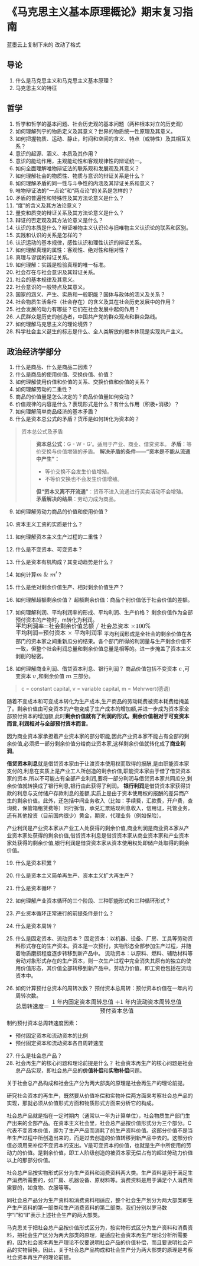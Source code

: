 # 《马克思主义基本原理概论》期末复习指南
蓝墨云上复制下来的 改动了格式
## 导论
1. 什么是马克思主义和马克思主义基本原理？
2. 马克思主义的特征

## 哲学
1. 哲学和哲学的基本问题、社会历史观的基本问题（两种根本对立的历史观）
2. 如何理解列宁的物质定义及其意义？世界的物质统一性原理及其意义。
3. 如何把握物质、运动、静止，时间和空间的含义、特点（或特性）及其相互关系？
4. 意识的起源、涵义、本质及其作用？ 
5. 意识的能动作用，主观能动性和客观规律性的辩证统一。
6. 如何全面理解唯物辩证法的联系观和发展观及其意义？
7. 如何理解社会的物质性、物质与意识的辩证关系是什么？
8. 如何理解矛盾的同一性与斗争性的内涵及其辩证关系和意义？
9. 唯物辩证法的“一点论”和“两点论”的关系是怎样的？
10. 矛盾的普遍性和特殊性及其方法论意义是什么？
11. “度”的含义及其方法论意义？
12. 量变和质变的辩证关系及其方法论意义是什么？
13. 辩证的否定观及其方法论意义是什么？
14. 认识的本质是什么？辩证唯物主义认识论与旧唯物主义认识论的联系和区别。
15. 实践和认识的关系是怎样的？
16. 认识运动的基本规律，感性认识和理性认识的辩证关系。
17. 如何理解真理的属性：客观性、绝对性和相对性？
18. 真理与谬误的辩证关系。
19. 如何理解：实践是检验真理的唯一标准。
20. 社会存在与社会意识及其辩证关系。
21. 社会的基本规律及其意义。
22. 社会意识的一般特点及其意义。
23. 国家的涵义、产生、实质和一般职能？国体与政体的涵义及关系？
24. 社会物质生活条件（社会存在）的含义及其在社会历史发展中的作用？
25. 社会发展的动力有哪些？它们在社会发展中起何作用？
26. 人民群众是历史的创造者，中国共产党的群众观点和群众路线。
27. 如何理解马克思主义的理论境界？
28. 科学社会主义诞生的标志是什么、全人类解放的根本体现是实现共产主义。

## 政治经济学部分
1. 什么是商品、什么是商品二因素？
2. 什么是商品的使用价值、交换价值、价值？
3. 如何理解使用价值和价值的关系、交换价值和价值的关系？
4. 如何理解劳动的二重性？
5. 商品的价值量是怎么决定的？商品价值量如何变动？
6. 价值规律的内容是什么？表现形式是什么？有什么作用（积极+消极）？
7. 如何理解简单商品经济的基本矛盾？
8. 什么是资本总公式的矛盾？货币是如何转化为资本的？

> 资本总公式及矛盾
>> **资本总公式**：G - W - G'。适用于产业、商业、借贷资本。
>> **矛盾**：等价交换与价值增殖的矛盾。
>> **解决矛盾的条件——“资本是不能从流通中产生”：** 
>> + 等价交换不会发生价值增殖。 
>> + 不等价交换也不会发生价值增殖。
>> 
>> **但“资本又离不开流通”**：货币不进入流通进行买卖活动不会增殖。
>> **矛盾解决的结果**：劳动力成为商品。

9. 如何理解劳动力商品的价值和使用价值？
10. 资本主义工资的实质是什么？
11. 如何理解资本主义生产过程的二重性？
12. 什么是不变资本、可变资本？
13. 什么是资本有机构成？其变动趋势是什么？
14. 如何计算<svg xmlns="http://www.w3.org/2000/svg" width="7.417ex" height="1.88ex" viewBox="0 -809 3278.5 831" xmlns:xlink="http://www.w3.org/1999/xlink" aria-hidden="true" style=""><defs><path id="MJX-44-TEX-I-1D45A" d="M21 287Q22 293 24 303T36 341T56 388T88 425T132 442T175 435T205 417T221 395T229 376L231 369Q231 367 232 367L243 378Q303 442 384 442Q401 442 415 440T441 433T460 423T475 411T485 398T493 385T497 373T500 364T502 357L510 367Q573 442 659 442Q713 442 746 415T780 336Q780 285 742 178T704 50Q705 36 709 31T724 26Q752 26 776 56T815 138Q818 149 821 151T837 153Q857 153 857 145Q857 144 853 130Q845 101 831 73T785 17T716 -10Q669 -10 648 17T627 73Q627 92 663 193T700 345Q700 404 656 404H651Q565 404 506 303L499 291L466 157Q433 26 428 16Q415 -11 385 -11Q372 -11 364 -4T353 8T350 18Q350 29 384 161L420 307Q423 322 423 345Q423 404 379 404H374Q288 404 229 303L222 291L189 157Q156 26 151 16Q138 -11 108 -11Q95 -11 87 -5T76 7T74 17Q74 30 112 181Q151 335 151 342Q154 357 154 369Q154 405 129 405Q107 405 92 377T69 316T57 280Q55 278 41 278H27Q21 284 21 287Z"></path><path id="MJX-44-TEX-N-A0" d=""></path><path id="MJX-44-TEX-N-26" d="M156 540Q156 620 201 668T302 716Q354 716 377 671T401 578Q401 505 287 386L274 373Q309 285 416 148L429 132L437 142Q474 191 543 309L562 341V349Q562 368 541 376T498 385H493V431H502L626 428Q709 428 721 431H727V385H712Q688 384 669 379T639 369T618 354T603 337T591 316T578 295Q537 223 506 176T464 117T454 104Q454 102 471 85T497 62Q543 24 585 24Q618 24 648 48T682 113V121H722V112Q721 94 714 75T692 32T646 -7T574 -22Q491 -19 414 42L402 51L391 42Q312 -22 224 -22Q144 -22 93 25T42 135Q42 153 46 169T55 197T74 225T96 249T125 278T156 308L195 347L190 360Q185 372 182 382T174 411T165 448T159 491T156 540ZM361 576Q361 613 348 646T305 679Q272 679 252 649T232 572Q232 497 255 426L259 411L267 420Q361 519 361 576ZM140 164Q140 103 167 64T240 24Q271 24 304 36T356 61T374 77Q295 156 235 262L220 292L210 310L193 293Q177 277 169 268T151 229T140 164Z"></path><path id="MJX-44-TEX-N-2032" d="M79 43Q73 43 52 49T30 61Q30 68 85 293T146 528Q161 560 198 560Q218 560 240 545T262 501Q262 496 260 486Q259 479 173 263T84 45T79 43Z"></path></defs><g stroke="currentColor" fill="currentColor" stroke-width="0" transform="matrix(1 0 0 -1 0 0)"><g data-mml-node="math"><g data-mml-node="mi"><use xlink:href="#MJX-44-TEX-I-1D45A"></use></g><g data-mml-node="mtext" transform="translate(878, 0)"><use xlink:href="#MJX-44-TEX-N-A0"></use></g><g data-mml-node="mi" transform="translate(1128, 0)"><use xlink:href="#MJX-44-TEX-N-26"></use></g><g data-mml-node="mtext" transform="translate(1906, 0)"><use xlink:href="#MJX-44-TEX-N-A0"></use></g><g data-mml-node="msup" transform="translate(2156, 0)"><g data-mml-node="mi"><use xlink:href="#MJX-44-TEX-I-1D45A"></use></g><g data-mml-node="mo" transform="translate(878, 413) scale(0.707)"><use xlink:href="#MJX-44-TEX-N-2032"></use></g></g></g></g></svg>？
15. 什么是绝对剩余价值生产、相对剩余价值生产？
16. 如何理解超额剩余价值？
超额剩余价值：商品个别价值低于社会价值的差额。
17. 如何理解利润、平均利润率的形成、平均利润、生产价格？
剩余价值作为全部预付资本的产物时，m转化为利润。
<svg xmlns="http://www.w3.org/2000/svg" width="47.815ex" height="2.262ex" viewBox="0 -750 21134.3 1000" xmlns:xlink="http://www.w3.org/1999/xlink" aria-hidden="true" style=""><defs><path id="MJX-20-TEX-N-3D" d="M56 347Q56 360 70 367H707Q722 359 722 347Q722 336 708 328L390 327H72Q56 332 56 347ZM56 153Q56 168 72 173H708Q722 163 722 153Q722 140 707 133H70Q56 140 56 153Z"></path><path id="MJX-20-TEX-N-2F" d="M423 750Q432 750 438 744T444 730Q444 725 271 248T92 -240Q85 -250 75 -250Q68 -250 62 -245T56 -231Q56 -221 230 257T407 740Q411 750 423 750Z"></path><path id="MJX-20-TEX-N-D7" d="M630 29Q630 9 609 9Q604 9 587 25T493 118L389 222L284 117Q178 13 175 11Q171 9 168 9Q160 9 154 15T147 29Q147 36 161 51T255 146L359 250L255 354Q174 435 161 449T147 471Q147 480 153 485T168 490Q173 490 175 489Q178 487 284 383L389 278L493 382Q570 459 587 475T609 491Q630 491 630 471Q630 464 620 453T522 355L418 250L522 145Q606 61 618 48T630 29Z"></path><path id="MJX-20-TEX-N-31" d="M213 578L200 573Q186 568 160 563T102 556H83V602H102Q149 604 189 617T245 641T273 663Q275 666 285 666Q294 666 302 660V361L303 61Q310 54 315 52T339 48T401 46H427V0H416Q395 3 257 3Q121 3 100 0H88V46H114Q136 46 152 46T177 47T193 50T201 52T207 57T213 61V578Z"></path><path id="MJX-20-TEX-N-30" d="M96 585Q152 666 249 666Q297 666 345 640T423 548Q460 465 460 320Q460 165 417 83Q397 41 362 16T301 -15T250 -22Q224 -22 198 -16T137 16T82 83Q39 165 39 320Q39 494 96 585ZM321 597Q291 629 250 629Q208 629 178 597Q153 571 145 525T137 333Q137 175 145 125T181 46Q209 16 250 16Q290 16 318 46Q347 76 354 130T362 333Q362 478 354 524T321 597Z"></path><path id="MJX-20-TEX-N-25" d="M465 605Q428 605 394 614T340 632T319 641Q332 608 332 548Q332 458 293 403T202 347Q145 347 101 402T56 548Q56 637 101 693T202 750Q241 750 272 719Q359 642 464 642Q580 642 650 732Q662 748 668 749Q670 750 673 750Q682 750 688 743T693 726Q178 -47 170 -52Q166 -56 160 -56Q147 -56 142 -45Q137 -36 142 -27Q143 -24 363 304Q469 462 525 546T581 630Q528 605 465 605ZM207 385Q235 385 263 427T292 548Q292 617 267 664T200 712Q193 712 186 709T167 698T147 668T134 615Q132 595 132 548V527Q132 436 165 403Q183 385 203 385H207ZM500 146Q500 234 544 290T647 347Q699 347 737 292T776 146T737 0T646 -56Q590 -56 545 0T500 146ZM651 -18Q679 -18 707 24T736 146Q736 215 711 262T644 309Q637 309 630 306T611 295T591 265T578 212Q577 200 577 146V124Q577 -18 647 -18H651Z"></path></defs><g stroke="currentColor" fill="currentColor" stroke-width="0" transform="matrix(1 0 0 -1 0 0)"><g data-mml-node="math"><g data-mml-node="mo"><text data-variant="normal" transform="matrix(1 0 0 -1 0 0)" font-size="884px" font-family="serif">平</text><text data-variant="normal" transform="translate(884, 0) matrix(1 0 0 -1 0 0)" font-size="884px" font-family="serif">均</text><text data-variant="normal" transform="translate(1768, 0) matrix(1 0 0 -1 0 0)" font-size="884px" font-family="serif">利</text><text data-variant="normal" transform="translate(2652, 0) matrix(1 0 0 -1 0 0)" font-size="884px" font-family="serif">润</text><text data-variant="normal" transform="translate(3536, 0) matrix(1 0 0 -1 0 0)" font-size="884px" font-family="serif">率</text><use xlink:href="#MJX-20-TEX-N-3D" transform="translate(4420, 0)"></use><text data-variant="normal" transform="translate(5198, 0) matrix(1 0 0 -1 0 0)" font-size="884px" font-family="serif">社</text><text data-variant="normal" transform="translate(6082, 0) matrix(1 0 0 -1 0 0)" font-size="884px" font-family="serif">会</text><text data-variant="normal" transform="translate(6966, 0) matrix(1 0 0 -1 0 0)" font-size="884px" font-family="serif">剩</text><text data-variant="normal" transform="translate(7850, 0) matrix(1 0 0 -1 0 0)" font-size="884px" font-family="serif">余</text><text data-variant="normal" transform="translate(8734, 0) matrix(1 0 0 -1 0 0)" font-size="884px" font-family="serif">价</text><text data-variant="normal" transform="translate(9618, 0) matrix(1 0 0 -1 0 0)" font-size="884px" font-family="serif">值</text><text data-variant="normal" transform="translate(10502, 0) matrix(1 0 0 -1 0 0)" font-size="884px" font-family="serif">总</text><text data-variant="normal" transform="translate(11386, 0) matrix(1 0 0 -1 0 0)" font-size="884px" font-family="serif">额</text></g><g data-mml-node="TeXAtom" data-mjx-texclass="ORD" transform="translate(12547.8, 0)"><g data-mml-node="mo"><use xlink:href="#MJX-20-TEX-N-2F"></use></g></g><g data-mml-node="mo" transform="translate(13325.6, 0)"><text data-variant="normal" transform="matrix(1 0 0 -1 0 0)" font-size="884px" font-family="serif">社</text><text data-variant="normal" transform="translate(884, 0) matrix(1 0 0 -1 0 0)" font-size="884px" font-family="serif">会</text><text data-variant="normal" transform="translate(1768, 0) matrix(1 0 0 -1 0 0)" font-size="884px" font-family="serif">总</text><text data-variant="normal" transform="translate(2652, 0) matrix(1 0 0 -1 0 0)" font-size="884px" font-family="serif">资</text><text data-variant="normal" transform="translate(3536, 0) matrix(1 0 0 -1 0 0)" font-size="884px" font-family="serif">本</text></g><g data-mml-node="mo" transform="translate(18023.3, 0)"><use xlink:href="#MJX-20-TEX-N-D7"></use></g><g data-mml-node="mn" transform="translate(18801.3, 0)"><use xlink:href="#MJX-20-TEX-N-31"></use><use xlink:href="#MJX-20-TEX-N-30" transform="translate(500, 0)"></use><use xlink:href="#MJX-20-TEX-N-30" transform="translate(1000, 0)"></use></g><g data-mml-node="mi" transform="translate(20301.3, 0)"><use xlink:href="#MJX-20-TEX-N-25"></use></g></g></g></svg>
<svg xmlns="http://www.w3.org/2000/svg" width="30.777ex" height="2.149ex" viewBox="0 -750 13603.6 950" xmlns:xlink="http://www.w3.org/1999/xlink" aria-hidden="true" style=""><defs><path id="MJX-24-TEX-N-3D" d="M56 347Q56 360 70 367H707Q722 359 722 347Q722 336 708 328L390 327H72Q56 332 56 347ZM56 153Q56 168 72 173H708Q722 163 722 153Q722 140 707 133H70Q56 140 56 153Z"></path><path id="MJX-24-TEX-N-D7" d="M630 29Q630 9 609 9Q604 9 587 25T493 118L389 222L284 117Q178 13 175 11Q171 9 168 9Q160 9 154 15T147 29Q147 36 161 51T255 146L359 250L255 354Q174 435 161 449T147 471Q147 480 153 485T168 490Q173 490 175 489Q178 487 284 383L389 278L493 382Q570 459 587 475T609 491Q630 491 630 471Q630 464 620 453T522 355L418 250L522 145Q606 61 618 48T630 29Z"></path></defs><g stroke="currentColor" fill="currentColor" stroke-width="0" transform="matrix(1 0 0 -1 0 0)"><g data-mml-node="math"><g data-mml-node="mo"><text data-variant="normal" transform="matrix(1 0 0 -1 0 0)" font-size="884px" font-family="serif">平</text><text data-variant="normal" transform="translate(884, 0) matrix(1 0 0 -1 0 0)" font-size="884px" font-family="serif">均</text><text data-variant="normal" transform="translate(1768, 0) matrix(1 0 0 -1 0 0)" font-size="884px" font-family="serif">利</text><text data-variant="normal" transform="translate(2652, 0) matrix(1 0 0 -1 0 0)" font-size="884px" font-family="serif">润</text><use xlink:href="#MJX-24-TEX-N-3D" transform="translate(3536, 0)"></use><text data-variant="normal" transform="translate(4314, 0) matrix(1 0 0 -1 0 0)" font-size="884px" font-family="serif">预</text><text data-variant="normal" transform="translate(5198, 0) matrix(1 0 0 -1 0 0)" font-size="884px" font-family="serif">付</text><text data-variant="normal" transform="translate(6082, 0) matrix(1 0 0 -1 0 0)" font-size="884px" font-family="serif">资</text><text data-variant="normal" transform="translate(6966, 0) matrix(1 0 0 -1 0 0)" font-size="884px" font-family="serif">本</text></g><g data-mml-node="mo" transform="translate(8127.8, 0)"><use xlink:href="#MJX-24-TEX-N-D7"></use></g><g data-mml-node="mo" transform="translate(9183.6, 0)"><text data-variant="normal" transform="matrix(1 0 0 -1 0 0)" font-size="884px" font-family="serif">平</text><text data-variant="normal" transform="translate(884, 0) matrix(1 0 0 -1 0 0)" font-size="884px" font-family="serif">均</text><text data-variant="normal" transform="translate(1768, 0) matrix(1 0 0 -1 0 0)" font-size="884px" font-family="serif">利</text><text data-variant="normal" transform="translate(2652, 0) matrix(1 0 0 -1 0 0)" font-size="884px" font-family="serif">润</text><text data-variant="normal" transform="translate(3536, 0) matrix(1 0 0 -1 0 0)" font-size="884px" font-family="serif">率</text></g></g></g></svg>
平均利润形成是全社会的剩余价值在各部门的资本家之间重新瓜分的结果。各个部门所得的利润量与生产剩余价值不一致，但整个社会利润总量和剩余价值总量是相等的。进一步掩盖了资本主义剥削的秘密。

18. 如何理解商业利润、借贷资本利息、银行利润？
商品价值包括不变资本 <svg xmlns="http://www.w3.org/2000/svg" width="0.98ex" height="1.025ex" viewBox="0 -442 433 453" xmlns:xlink="http://www.w3.org/1999/xlink" aria-hidden="true" style=""><defs><path id="MJX-12-TEX-I-1D450" d="M34 159Q34 268 120 355T306 442Q362 442 394 418T427 355Q427 326 408 306T360 285Q341 285 330 295T319 325T330 359T352 380T366 386H367Q367 388 361 392T340 400T306 404Q276 404 249 390Q228 381 206 359Q162 315 142 235T121 119Q121 73 147 50Q169 26 205 26H209Q321 26 394 111Q403 121 406 121Q410 121 419 112T429 98T420 83T391 55T346 25T282 0T202 -11Q127 -11 81 37T34 159Z"></path></defs><g stroke="currentColor" fill="currentColor" stroke-width="0" transform="matrix(1 0 0 -1 0 0)"><g data-mml-node="math"><g data-mml-node="mi"><use xlink:href="#MJX-12-TEX-I-1D450"></use></g></g></g></svg> ,可变资本 <svg xmlns="http://www.w3.org/2000/svg" width="1.097ex" height="1.027ex" viewBox="0 -443 485 454" xmlns:xlink="http://www.w3.org/1999/xlink" aria-hidden="true" style=""><defs><path id="MJX-16-TEX-I-1D463" d="M173 380Q173 405 154 405Q130 405 104 376T61 287Q60 286 59 284T58 281T56 279T53 278T49 278T41 278H27Q21 284 21 287Q21 294 29 316T53 368T97 419T160 441Q202 441 225 417T249 361Q249 344 246 335Q246 329 231 291T200 202T182 113Q182 86 187 69Q200 26 250 26Q287 26 319 60T369 139T398 222T409 277Q409 300 401 317T383 343T365 361T357 383Q357 405 376 424T417 443Q436 443 451 425T467 367Q467 340 455 284T418 159T347 40T241 -11Q177 -11 139 22Q102 54 102 117Q102 148 110 181T151 298Q173 362 173 380Z"></path></defs><g stroke="currentColor" fill="currentColor" stroke-width="0" transform="matrix(1 0 0 -1 0 0)"><g data-mml-node="math"><g data-mml-node="mi"><use xlink:href="#MJX-16-TEX-I-1D463"></use></g></g></g></svg> ,和剩余价值 <svg xmlns="http://www.w3.org/2000/svg" width="1.986ex" height="1.025ex" viewBox="0 -442 878 453" xmlns:xlink="http://www.w3.org/1999/xlink" aria-hidden="true" style=""><defs><path id="MJX-18-TEX-I-1D45A" d="M21 287Q22 293 24 303T36 341T56 388T88 425T132 442T175 435T205 417T221 395T229 376L231 369Q231 367 232 367L243 378Q303 442 384 442Q401 442 415 440T441 433T460 423T475 411T485 398T493 385T497 373T500 364T502 357L510 367Q573 442 659 442Q713 442 746 415T780 336Q780 285 742 178T704 50Q705 36 709 31T724 26Q752 26 776 56T815 138Q818 149 821 151T837 153Q857 153 857 145Q857 144 853 130Q845 101 831 73T785 17T716 -10Q669 -10 648 17T627 73Q627 92 663 193T700 345Q700 404 656 404H651Q565 404 506 303L499 291L466 157Q433 26 428 16Q415 -11 385 -11Q372 -11 364 -4T353 8T350 18Q350 29 384 161L420 307Q423 322 423 345Q423 404 379 404H374Q288 404 229 303L222 291L189 157Q156 26 151 16Q138 -11 108 -11Q95 -11 87 -5T76 7T74 17Q74 30 112 181Q151 335 151 342Q154 357 154 369Q154 405 129 405Q107 405 92 377T69 316T57 280Q55 278 41 278H27Q21 284 21 287Z"></path></defs><g stroke="currentColor" fill="currentColor" stroke-width="0" transform="matrix(1 0 0 -1 0 0)"><g data-mml-node="math"><g data-mml-node="mi"><use xlink:href="#MJX-18-TEX-I-1D45A"></use></g></g></g></svg> 三部分。
> c = constant capital, v = variable capital, m = Mehrwert(德语)

随着不变成本和可变成本转化为生产成本,生产商品的劳动耗费被资本耗费给掩盖了。剩余价值由可变资本的产物变成了生产成本的增加额,并进一步成为资本家全部预付资本的增加额,此时**剩余价值就有了利润的形式。剩余价值相对于可变资本而言,利润相对与全部预付资本而言**。

因为商业资本家承担着产业资本家的部分职能,因此产业资本家不能占有全部的剩余价值,必须把一部分剩余价值分给商业资本家,这样剩余价值就转化成了**商业利润**。

**借贷资本利息**就是借贷资本家由于让渡资本使用权而取得的报酬,是由职能资本家支付的,利息在实质上是产业工人所创造的剩余价值,职能资本家由于借了借贷资本家的资本,所以不可能占有全部产业利润,要将一部分利润与借贷资本家共同瓜分,剩余价值就转换成了银行利息,银行由此获得了利润。
**银行利润**是借贷资本家获得贷款的利息与支付储户存款利息的差额,实质上是由于资本使用权的报酬的差异而产生的剩余价值。此外，还包括中间业务收入（比如：手续费，汇款费，开户费，查询费，保管箱租赁费等）同行拆借，承兑汇票贴现利息收入，信用证，托管业务，还有其他投资（目前国内很少）黄金，期货，代理业务（例如保险）。

产业利润是产业资本家从产业工人处获得的剩余价值,商业利润是商业资本家从产业资本家处获得的剩余价值,借贷资本利息是借贷资本家从商业资本家和产业资本家处获得的剩余价值,银行利润是借贷资本家从资本使用权处即储户处取得的剩余价值。

19. 什么是资本积累？
20. 什么是资本主义简单再生产、资本主义扩大再生产？
21. 什么是资本循环？
22. 如何理解产业资本循环的三个阶段、三种职能形式和三种循环形式？
23. 产业资本循环正常进行的前提条件是什么？
24. 什么是资本周转？
25. 什么是固定资本、流动资本？
固定资本：以机器、设备、厂房、工具等劳动资料形式存在的生产资本。资本是一次预付，实物形态全部参加生产过程，并随着物质磨损程度逐步转移到新产品中。
流动资本：以原料、燃料、辅助材料等劳动对象形式存在的生产资本，则一次生产过程中完全消失其原有的独立的使用价值形态，其价值全部转移到新产品中。劳动力价值，即工资也包括在流动资本中。

26. 如何计算预付总资本的周转次数？
预付资本总周转：预付资本价值在一年内的周转次数。
<svg xmlns="http://www.w3.org/2000/svg" width="59.292ex" height="5.285ex" viewBox="0 -1426 26207.1 2336" xmlns:xlink="http://www.w3.org/1999/xlink" aria-hidden="true" style=""><defs><path id="MJX-6-TEX-N-3D" d="M56 347Q56 360 70 367H707Q722 359 722 347Q722 336 708 328L390 327H72Q56 332 56 347ZM56 153Q56 168 72 173H708Q722 163 722 153Q722 140 707 133H70Q56 140 56 153Z"></path><path id="MJX-6-TEX-N-31" d="M213 578L200 573Q186 568 160 563T102 556H83V602H102Q149 604 189 617T245 641T273 663Q275 666 285 666Q294 666 302 660V361L303 61Q310 54 315 52T339 48T401 46H427V0H416Q395 3 257 3Q121 3 100 0H88V46H114Q136 46 152 46T177 47T193 50T201 52T207 57T213 61V578Z"></path><path id="MJX-6-TEX-N-2B" d="M56 237T56 250T70 270H369V420L370 570Q380 583 389 583Q402 583 409 568V270H707Q722 262 722 250T707 230H409V-68Q401 -82 391 -82H389H387Q375 -82 369 -68V230H70Q56 237 56 250Z"></path></defs><g stroke="currentColor" fill="currentColor" stroke-width="0" transform="matrix(1 0 0 -1 0 0)"><g data-mml-node="math"><g data-mml-node="mo"><text data-variant="normal" transform="matrix(1 0 0 -1 0 0)" font-size="884px" font-family="serif">总</text><text data-variant="normal" transform="translate(884, 0) matrix(1 0 0 -1 0 0)" font-size="884px" font-family="serif">周</text><text data-variant="normal" transform="translate(1768, 0) matrix(1 0 0 -1 0 0)" font-size="884px" font-family="serif">转</text><text data-variant="normal" transform="translate(2652, 0) matrix(1 0 0 -1 0 0)" font-size="884px" font-family="serif">速</text><text data-variant="normal" transform="translate(3536, 0) matrix(1 0 0 -1 0 0)" font-size="884px" font-family="serif">度</text><use xlink:href="#MJX-6-TEX-N-3D" transform="translate(4420, 0)"></use></g><g data-mml-node="mfrac" transform="translate(5475.8, 0)"><g data-mml-node="mrow" transform="translate(220, 676)"><g data-mml-node="mn"><use xlink:href="#MJX-6-TEX-N-31"></use></g><g data-mml-node="mo" transform="translate(777.8, 0)"><text data-variant="normal" transform="matrix(1 0 0 -1 0 0)" font-size="884px" font-family="serif">年</text><text data-variant="normal" transform="translate(884, 0) matrix(1 0 0 -1 0 0)" font-size="884px" font-family="serif">内</text><text data-variant="normal" transform="translate(1768, 0) matrix(1 0 0 -1 0 0)" font-size="884px" font-family="serif">固</text><text data-variant="normal" transform="translate(2652, 0) matrix(1 0 0 -1 0 0)" font-size="884px" font-family="serif">定</text><text data-variant="normal" transform="translate(3536, 0) matrix(1 0 0 -1 0 0)" font-size="884px" font-family="serif">资</text><text data-variant="normal" transform="translate(4420, 0) matrix(1 0 0 -1 0 0)" font-size="884px" font-family="serif">本</text><text data-variant="normal" transform="translate(5304, 0) matrix(1 0 0 -1 0 0)" font-size="884px" font-family="serif">周</text><text data-variant="normal" transform="translate(6188, 0) matrix(1 0 0 -1 0 0)" font-size="884px" font-family="serif">转</text><text data-variant="normal" transform="translate(7072, 0) matrix(1 0 0 -1 0 0)" font-size="884px" font-family="serif">总</text><text data-variant="normal" transform="translate(7956, 0) matrix(1 0 0 -1 0 0)" font-size="884px" font-family="serif">值</text></g><g data-mml-node="mo" transform="translate(9895.6, 0)"><use xlink:href="#MJX-6-TEX-N-2B"></use></g><g data-mml-node="mn" transform="translate(10673.6, 0)"><use xlink:href="#MJX-6-TEX-N-31"></use></g><g data-mml-node="mo" transform="translate(11451.3, 0)"><text data-variant="normal" transform="matrix(1 0 0 -1 0 0)" font-size="884px" font-family="serif">年</text><text data-variant="normal" transform="translate(884, 0) matrix(1 0 0 -1 0 0)" font-size="884px" font-family="serif">内</text><text data-variant="normal" transform="translate(1768, 0) matrix(1 0 0 -1 0 0)" font-size="884px" font-family="serif">流</text><text data-variant="normal" transform="translate(2652, 0) matrix(1 0 0 -1 0 0)" font-size="884px" font-family="serif">动</text><text data-variant="normal" transform="translate(3536, 0) matrix(1 0 0 -1 0 0)" font-size="884px" font-family="serif">资</text><text data-variant="normal" transform="translate(4420, 0) matrix(1 0 0 -1 0 0)" font-size="884px" font-family="serif">本</text><text data-variant="normal" transform="translate(5304, 0) matrix(1 0 0 -1 0 0)" font-size="884px" font-family="serif">周</text><text data-variant="normal" transform="translate(6188, 0) matrix(1 0 0 -1 0 0)" font-size="884px" font-family="serif">转</text><text data-variant="normal" transform="translate(7072, 0) matrix(1 0 0 -1 0 0)" font-size="884px" font-family="serif">总</text><text data-variant="normal" transform="translate(7956, 0) matrix(1 0 0 -1 0 0)" font-size="884px" font-family="serif">值</text></g></g><g data-mml-node="mrow" transform="translate(7713.7, -710)"><g data-mml-node="mo"><text data-variant="normal" transform="matrix(1 0 0 -1 0 0)" font-size="884px" font-family="serif">预</text><text data-variant="normal" transform="translate(884, 0) matrix(1 0 0 -1 0 0)" font-size="884px" font-family="serif">付</text><text data-variant="normal" transform="translate(1768, 0) matrix(1 0 0 -1 0 0)" font-size="884px" font-family="serif">资</text><text data-variant="normal" transform="translate(2652, 0) matrix(1 0 0 -1 0 0)" font-size="884px" font-family="serif">本</text><text data-variant="normal" transform="translate(3536, 0) matrix(1 0 0 -1 0 0)" font-size="884px" font-family="serif">总</text><text data-variant="normal" transform="translate(4420, 0) matrix(1 0 0 -1 0 0)" font-size="884px" font-family="serif">值</text></g></g><rect width="20491.3" height="60" x="120" y="220"></rect></g></g></g></svg>

制约预付资本总周转速度因素：
+ 预付固定资本和流动资本的比例
+ 预付固定资本和流动资本各自周转速度

27. 什么是社会总产品？
28. 社会再生产的核心问题和理论前提是什么？
社会资本再生产的核心问题是社会总产品实现，即社会总产品的**价值补偿**和**实物补偿**问题。

关于社会总产品构成和社会生产分为两大部类的原理是社会再生产的理论前提。

研究社会资本的再生产，既然要从价值补偿和实物补偿两方面来考察社会总产品的实现，那就必须从价值形式方面和物质形式方面来分析它的构成。

社会总产品就是指在一定时期内（通常以一年为计算单位），社会物质生产部门生产出来的全部产品。在资本主义社会里，社会总产品按价值形式分为三个部分。C代表不变资本价值，即为了生产产品而消耗了的生产资料价值。这部分价值不是当年生产过程中所创造出来的，而是过去创造的价值转移到新产品中去的。这部分价值必须用来补偿不变资本的支出。V是可变资本的价值，也就是生产中所使用的劳动力的价值。是剩余价值，即工人阶级创造的被资本家无偿占有的超过劳动力价值以上的那部分价值。

社会总产品按实物形式区分为生产资料和消费资料两大类。生产资料是用于满足生产消费所需要的，如厂房、机器设备、原材料等。消费资料是用于满足个人消费所需要的，如食物、衣服等等。　

同社会总产品分为生产资料和消费资料相适应，整个社会生产划分为两大部类即生产生产资料的第一部类和生产消费资料的第二部类。我们分别以罗马数字“Ⅰ”和“Ⅱ”表示上述社会生产的两大部类。

马克思关于把社会总产品按价值形式区分为，按实物形式区分为生产资料和消费资料，把社会生产区分为两大部类的原理，是适应社会资本再生产理论分析所需要的，因为社会资本再生产理论不仅要说明社会产品的价值补偿，而且要说明社会产品的实物替换。因此，关于社会总产品构成和社会生产分为两大部类的原理是考察社会资本再生产的理论前提。